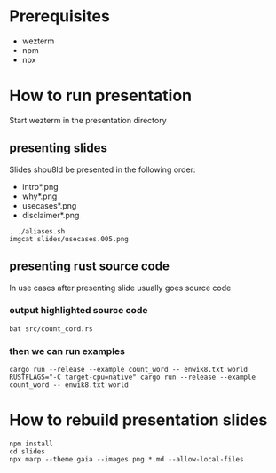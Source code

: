 # Prerequisites

- wezterm
- npm
- npx

# How to run presentation

Start wezterm in the presentation directory

## presenting slides

Slides shou8ld be presented in the following order:
- intro*.png
- why*.png
- usecases*.png
- disclaimer*.png

```
. ./aliases.sh
imgcat slides/usecases.005.png
```

## presenting rust source code

In use cases after presenting slide usually goes source code

### output highlighted source code
```
bat src/count_cord.rs
```

### then we can run examples
```
cargo run --release --example count_word -- enwik8.txt world
RUSTFLAGS="-C target-cpu=native" cargo run --release --example count_word -- enwik8.txt world
```

# How to rebuild presentation slides

```
npm install
cd slides
npx marp --theme gaia --images png *.md --allow-local-files
```
